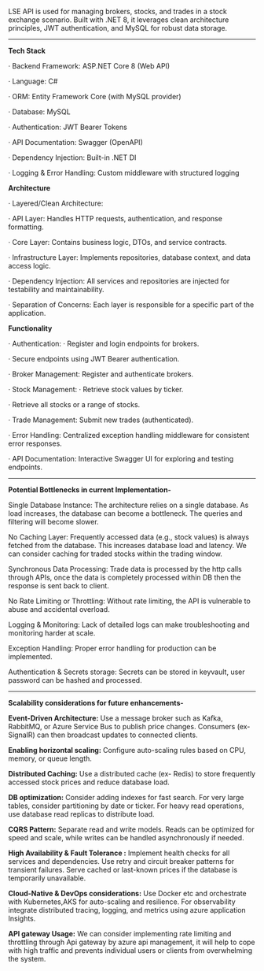 LSE API is used for managing brokers, stocks, and trades in a stock exchange scenario. Built with .NET 8, it leverages clean architecture principles, JWT authentication, and MySQL for robust data storage.

-------------------------------------------------


**Tech Stack**

·	Backend Framework: ASP.NET Core 8 (Web API)

·	Language: C#

·	ORM: Entity Framework Core (with MySQL provider)

·	Database: MySQL

·	Authentication: JWT Bearer Tokens

·	API Documentation: Swagger (OpenAPI)

·	Dependency Injection: Built-in .NET DI

·	Logging & Error Handling: Custom middleware with structured logging


**Architecture**

·	Layered/Clean Architecture:

·	API Layer: Handles HTTP requests, authentication, and response formatting.

·	Core Layer: Contains business logic, DTOs, and service contracts.

·	Infrastructure Layer: Implements repositories, database context, and data access logic.

·	Dependency Injection: All services and repositories are injected for testability and maintainability.

·	Separation of Concerns: Each layer is responsible for a specific part of the application.


	
**Functionality**

·	Authentication:
·	Register and login endpoints for brokers.

·	Secure endpoints using JWT Bearer authentication.

·	Broker Management: Register and authenticate brokers.

·	Stock Management:
·	Retrieve stock values by ticker.

·	Retrieve all stocks or a range of stocks.

·	Trade Management: Submit new trades (authenticated).

·	Error Handling: Centralized exception handling middleware for consistent error responses.

·	API Documentation: Interactive Swagger UI for exploring and testing endpoints.



--------------------------------------------------------------------------------------------------
**Potential Bottlenecks in current Implementation-**


Single Database Instance:
The architecture relies on a single database. As load increases, the database can become a bottleneck. The queries and filtering will become slower.

No Caching Layer:
Frequently accessed data (e.g., stock values) is always fetched from the database. This increases database load and latency.
We can consider caching for traded stocks within the trading window. 

Synchronous Data Processing:
Trade data is processed by the http calls through APIs, once the data is completely processed within DB then the response is sent back to client.

No Rate Limiting or Throttling:
Without rate limiting, the API is vulnerable to abuse and accidental overload.

Logging & Monitoring:
Lack of detailed logs can make troubleshooting and monitoring harder at scale.

Exception Handling:
Proper error handling for production can be implemented.

Authentication & Secrets storage:
Secrets can be stored in keyvault, user password can be hashed and processed.

-------------------------------------------------------------------------------------------------------------------------
**Scalability considerations for future enhancements-**


**Event-Driven Architecture:** Use a message broker such as Kafka, RabbitMQ, or Azure Service Bus to publish price changes. Consumers (ex- SignalR) can then broadcast updates to connected clients.

**Enabling horizontal scaling:** Configure auto-scaling rules based on CPU, memory, or queue length.

**Distributed Caching:** Use a distributed cache (ex- Redis) to store frequently accessed stock prices and reduce database load.

**DB optimization:** Consider adding indexes for fast search. For very large tables, consider partitioning by date or ticker. For heavy read operations, use database read replicas to distribute load.

**CQRS Pattern:** Separate read and write models. Reads can be optimized for speed and scale, while writes can be handled asynchronously if needed.

**High Availability & Fault Tolerance :** Implement health checks for all services and dependencies. Use retry and circuit breaker patterns for transient failures. Serve cached or last-known prices if the database is temporarily unavailable.

**Cloud-Native & DevOps considerations:** Use Docker etc and orchestrate with Kubernetes,AKS for auto-scaling and resilience.  For observability integrate distributed tracing, logging, and metrics using azure application Insights.

**API gateway Usage:** We can consider implementing rate limiting and throttling through Api gateway by azure api management, it will help to cope with high traffic and prevents individual users or clients from overwhelming the system.
